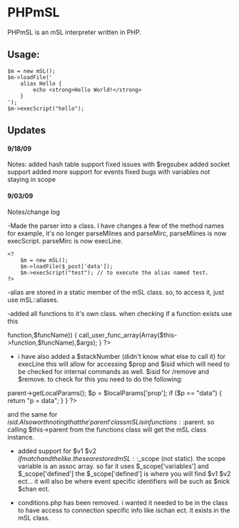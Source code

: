 PHPmSL
========

PHPmSL is an mSL interpreter written in PHP.

Usage:
--------

    $m = new mSL(); 
    $m->loadFile('
        alias Hello {
            echo <strong>Hello World!</strong>
        }
    '); 
    $m->execScript("hello");

Updates
--------


#### 9/18/09 ####
Notes:
  added hash table support
  fixed issues with $regsubex
  added socket support
  added more support for events
  fixed bugs with variables not staying in scope
  






#### 9/03/09 ####
Notes/change log

-Made the parser into a class. I have changes a few of the method names
 for example, it's no longer parseMlines and parseMirc,
 parseMlines is now execScript. parseMirc is now execLine.

    <?
        $m = new mSL();
        $m->loadFile($_post['data']);
        $m->execScript("test"); // to execute the alias named test.
    ?>

-alias are stored in a static member of the mSL class.
 so, to access it, just use mSL::aliases.

-added all functions to it's own class. when checking if a function exists use this

<?
 if (method_exists($this->function,$funcName)) { 
      call_user_func_array(Array($this->function,$funcName),$args);
 }
?>

- i have also added a $stackNumber (didn't know what else to call it) for execLine
  this will allow for accessing $prop and $isid which will need to be checked for
  internal commands as well. $isid for /remove and $remove. 
  to check for this you need to do the following:


<?
 function myFunction() { 
   $localParams = $this->parent->getLocalParams();
   $p = $localParams['prop'];
   if ($p == "data") { 
       return "p = data";
   }
 }

?>

  and the same for $isid. Also worth noting that the 'parent' class mSL is in functions::$parent.
  so calling $this->parent from the functions class will get the mSL class instance.

- added support for $v1 $v2 $ifmatch and the like. these are stored mSL::$_scope (not static).
  the scope variable is an assoc array. so far it uses $_scope['variables'] and $_scope['defined']
  the $_scope['defined'] is where you will find $v1 $v2 ect... it will also be where event
  specific identifiers will be such as $nick $chan ect.

- conditions.php has been removed. i wanted it needed to be in the class to have access to
  connection specific info like ischan ect. it exists in the mSL class.

